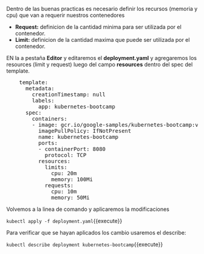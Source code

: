 Dentro de las buenas practicas es necesario definir los recursos (memoria y cpu) que van a requerir nuestros contenedores


- **Request:** definicion de la cantidad minima para ser utilizada por el contenedor.
- **Limit:** definicion de la cantidad maxima que puede ser utilizada por el contenedor.


EN la a pestaña  **Editor**  y editaremos el **deployment.yaml** y agregaremos los resources (limit y request) luego del campo **resources** dentro del spec del template.

<pre class="file" data-target="clipboard">
    template:
      metadata:
        creationTimestamp: null
        labels:
          app: kubernetes-bootcamp
      spec:
        containers:
        - image: gcr.io/google-samples/kubernetes-bootcamp:v1
          imagePullPolicy: IfNotPresent
          name: kubernetes-bootcamp
          ports:
          - containerPort: 8080
            protocol: TCP
          resources:
            limits:
              cpu: 20m
              memory: 100Mi
            requests:
              cpu: 10m
              memory: 50Mi
</pre>

Volvemos a la linea de comando y  aplicaremos la modificaciones

`kubectl apply -f deployment.yaml`{{execute}}

Para verificar que se hayan aplicados los cambio usaremos el describe:
 
`kubectl describe deployment kubernetes-bootcamp`{{execute}}

